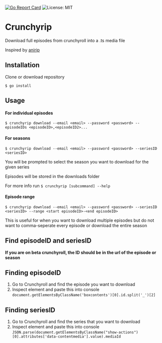 [![Go Report Card](https://goreportcard.com/badge/github.com/ovo/crunchyrip)](https://goreportcard.com/report/github.com/ovo/crunchyrip) ![License: MIT](https://img.shields.io/badge/License-MIT-yellow.svg)
# Crunchyrip

Download full episodes from crunchyroll into a .ts media file

Inspired by [anirip](https://github.com/s32x/anirip)

## Installation
Clone or download repository

`$ go install`

## Usage

#### For individual episodes

`$ crunchyrip download --email <email> --password <password> --episodeIDs <episodeID>,<episodeID2>...`

#### For seasons

`$ crunchyrip download --email <email> --password <password> --seriesID <seriesID>`

You will be prompted to select the season you want to download for the given series

Episodes will be stored in the downloads folder

For more info run `$ crunchyrip [subcommand] --help`

#### Episode range

`$ crunchyrip download --email <email> --password <password> --seriesID <seriesID> --range <start episodeID>-<end episodeID>`

This is useful for when you want to download multiple episodes but do not want to comma-seperate every episode or download the entire season

## Find episodeID and seriesID

**If you are on beta crunchyroll, the ID should be in the url of the episode or season**

## Finding episodeID

1. Go to Crunchyroll and find the episode you want to download
2. Inspect element and paste this into console
`document.getElementsByClassName('boxcontents')[0].id.split('_')[2]`

## Finding seriesID

1. Go to Crunchyroll and find the series that you want to download
2. Inspect element and paste this into console
`JSON.parse(document.getElementsByClassName("show-actions")[0].attributes['data-contentmedia'].value).mediaId`
